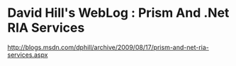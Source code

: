 <!--
id: 177614180
link: http://kevinisom.info/post/177614180/david-hills-weblog-prism-and-net-ria-services
slug: david-hills-weblog-prism-and-net-ria-services
date: Wed Sep 02 2009 14:45:45 GMT+1200 (NZST)
raw: {"blog_name":"kevinisom","id":177614180,"post_url":"http://kevinisom.info/post/177614180/david-hills-weblog-prism-and-net-ria-services","slug":"david-hills-weblog-prism-and-net-ria-services","type":"link","date":"2009-09-02 02:45:45 GMT","timestamp":1251859545,"state":"published","format":"html","reblog_key":"d8Z7DF2p","tags":[],"short_url":"http://tmblr.co/Zw68YyAbYra","highlighted":[],"feed_item":"http://blogs.msdn.com/dphill/archive/2009/08/17/prism-and-net-ria-services.aspx","from_feed_id":"650234","note_count":0,"title":"David Hill's WebLog : Prism And .Net RIA Services","url":"http://blogs.msdn.com/dphill/archive/2009/08/17/prism-and-net-ria-services.aspx","description":""}
publish: 2009-09-02
tags: 
title: David Hill's WebLog : Prism And .Net RIA Services
-->


David Hill's WebLog : Prism And .Net RIA Services
=================================================

<http://blogs.msdn.com/dphill/archive/2009/08/17/prism-and-net-ria-services.aspx>

